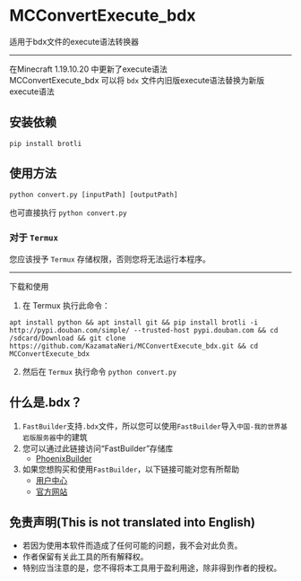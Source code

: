 # MCConvertExecute_bdx
适用于bdx文件的execute语法转换器
***
在Minecraft 1.19.10.20 中更新了execute语法<br>
MCConvertExecute_bdx 可以将 `bdx` 文件内旧版execute语法替换为新版execute语法<br>
## 安装依赖
```
pip install brotli
```
## 使用方法
```
python convert.py [inputPath] [outputPath]
```
也可直接执行 `python convert.py`
### 对于 `Termux` 
您应该授予 `Termux` 存储权限，否则您将无法运行本程序。
***
下载和使用<br>
1. 在 Termux 执行此命令：
```shell
apt install python && apt install git && pip install brotli -i http://pypi.douban.com/simple/ --trusted-host pypi.douban.com && cd /sdcard/Download && git clone https://github.com/KazamataNeri/MCConvertExecute_bdx.git && cd MCConvertExecute_bdx
```
2. 然后在 `Termux` 执行命令 `python convert.py` 

## 什么是.bdx？
1.  `FastBuilder`支持`.bdx`文件，所以您可以使用`FastBuilder`导入`中国-我的世界基岩版服务器`中的建筑
2. 您可以通过此链接访问“FastBuilder”存储库
   - [ PhoenixBuilder ](https://github.com/LNSSPsd/PhoenixBuilder/)
3. 如果您想购买和使用`FastBuilder`，以下链接可能对您有所帮助
   - [用户中心](https://uc.fastbuilder.pro/)
   - [官方网站](https://fastbuilder.pro/)
## 免责声明(This is not translated into English)
- 若因为使用本软件而造成了任何可能的问题，我不会对此负责。 
- 作者保留有关此工具的所有解释权。
- 特别应当注意的是，您不得将本工具用于盈利用途，除非得到作者的授权。
